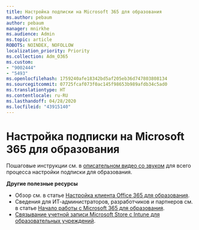 ```yaml
---
title: Настройка подписки на Microsoft 365 для образования
ms.author: pebaum
author: pebaum
manager: mnirkhe
ms.audience: Admin
ms.topic: article
ROBOTS: NOINDEX, NOFOLLOW
localization_priority: Priority
ms.collection: Adm_O365
ms.custom:
- "9002444"
- "5493"
ms.openlocfilehash: 1759240afe18342bd5af205eb36d747803808134
ms.sourcegitcommit: 07725fcaf073f0ac145f98653b989afdb34c5ad0
ms.translationtype: HT
ms.contentlocale: ru-RU
ms.lasthandoff: 04/28/2020
ms.locfileid: "43915140"
---
```

# <a name="set-up-a-microsoft-365-education-subscription"></a>Настройка подписки на Microsoft 365 для образования

Пошаговые инструкции см. в [описательном видео со звуком](https://aka.ms/M365EduSetup) для всего процесса настройки подписки для образования.

**Другие полезные ресурсы**

- Обзор см. в статье [Настройка клиента Office 365 для образования](https://docs.microsoft.com/microsoft-365/education/intune-edu-trial/set-up-office365-edu-tenant).
- Сведения для ИТ-администраторов, разработчиков и партнеров см. в статье [Начало работы с Microsoft 365 для образования](https://docs.microsoft.com/education/). 
- [Связывание учетной записи Microsoft Store с Intune для образовательных учреждений](https://docs.microsoft.com/microsoft-365/education/intune-edu-trial/configure-microsoft-store-for-education). 
